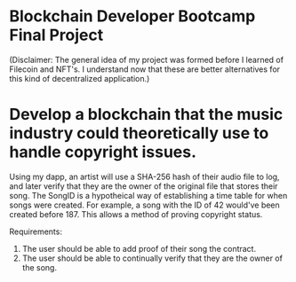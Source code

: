 # Blockchain Developer Bootcamp Final Project
(Disclaimer: The general idea of my project was formed before I learned of Filecoin and NFT's. I understand now that these are better alternatives for this kind of decentralized application.)


# Develop a blockchain that the music industry could theoretically use to handle copyright issues.

Using my dapp, an artist will use a SHA-256 hash of their audio file to log, and later verify that they are the owner of the original file that stores their song. The SongID is a hypotheical way of establishing a time table for when songs were created. For example, a song with the ID of 42 would've been created before 187. This allows a method of proving copyright status.


Requirements:
 1. The user should be able to add proof of their song the contract.
 2. The user should be able to continually verify that they are the owner of the song.


